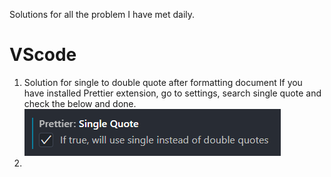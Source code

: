 Solutions for all the problem I have met daily.
# VScode 
1. Solution for single to double quote after formatting document
If you have installed Prettier extension, go to settings, search single quote and check the below and done.   
![p1](/solutions/images/p1.png)
2. 